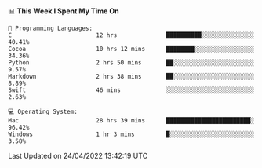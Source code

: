 
<!--START_SECTION:waka-->
📊 **This Week I Spent My Time On** 

```text
💬 Programming Languages: 
C                        12 hrs              ██████████░░░░░░░░░░░░░░░   40.41% 
Cocoa                    10 hrs 12 mins      ████████░░░░░░░░░░░░░░░░░   34.36% 
Python                   2 hrs 50 mins       ██░░░░░░░░░░░░░░░░░░░░░░░   9.57% 
Markdown                 2 hrs 38 mins       ██░░░░░░░░░░░░░░░░░░░░░░░   8.89% 
Swift                    46 mins             ░░░░░░░░░░░░░░░░░░░░░░░░░   2.63%

💻 Operating System: 
Mac                      28 hrs 39 mins      ████████████████████████░   96.42% 
Windows                  1 hr 3 mins         █░░░░░░░░░░░░░░░░░░░░░░░░   3.58%

```


 Last Updated on 24/04/2022 13:42:19 UTC
<!--END_SECTION:waka-->
